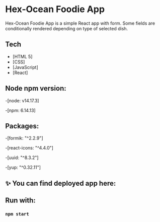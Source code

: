 # Hex-Ocean Foodie App

Hex-Ocean Foodie App is a simple React app with form. Some fields are conditionally rendered depending on type of selected dish.

## Tech

- [HTML 5]
- [CSS]
- [JavaScript]
- [React]

## Node npm version:

-[node: v14.17.3]

-[npm: 6.14.13]

## Packages:

-[formik: "^2.2.9"]

-[react-icons: "^4.4.0"]

-[uuid: "^8.3.2"]

-[yup: "^0.32.11"]

## ✨ You can find deployed app here:

## Run with:

### `npm start`

